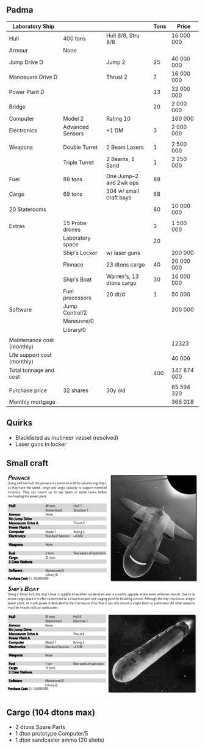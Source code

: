 Padma
----------------

| Laboratory Ship |           |                    | Tons | Price        |
|-----------------|-----------|--------------------|------|--------------|
|Hull             |400 tons   | Hull 8/8, Stru 8/8 |      | 16 000 000   |
|Armour           |None       |                    |      |              |
|Jump Drive D     |           |Jump 2              |25    | 40 000 000   |
|Manoeuvre Drive D|           |Thrust 2            |7     | 16 000 000   |
|Power Plant D    |           |                    |13    | 32 000 000   |
|Bridge           |           |                    |20    |  2 000 000   |
|Computer         |Model 2    |Rating 10           |      |    160 000   |
|Electronics      |Advanced Sensors|  +1 DM        |3     |  2 000 000   |
|                 |           |                    |      |              |
|Weapons          |Double Turret| 2 Beam Lasers    |1     |  2 500 000   |
|                 |Triple Turret| 2 Beams, 1 Sand  |1     |  3 250 000   |
|                 |           |                    |      |              |
|Fuel             |88 tons    | One Jump–2 and 2wk ops|88 |              |
|Cargo            |69 tons    | 104 w/ small craft bays|68  |            |
|20 Staterooms    |           |                    |80    | 10 000 000   |
|                 |           |                    |      |              |
|Extras           |15 Probe drones |               |3     |  1 500 000   |
|                 |Laboratory space |              |20    |              |
|                 |Ship's Locker  | w/ laser guns  |      |    200 000   |
|                 |Pinnace    | 23 dtons cargo     |40    | 20 000 000   |
|            |Ship's Boat|Warren's, 13 dtons cargo |30    | 16 000 000   |
|                 |Fuel processors | 20 dt/d       |1     |     50 000   |
|Software         |Jump Control/2 |                |      |    200 000   |
|                 |Maneuvre/0 |                    |      |              |
|                 |Library/0  |                    |      |              |
|                 |           |                    |      |              |
|Maintenance cost (monthly) | |                    |      |     12323    |
|Life support cost (monthly) | |                   |      |     40 000   |
|Total tonnage and cost  |    |                    |  400 |147 874 000   |
|                |            |                    |      |              |
|Purchase price  |32 shares   | 30y old            |      | 85 594 320   |
|Monthly mortgage|            |                    |      |    366 018   |

Quirks
------
- Blacklisted as mutineer vessel (resolved)
- Laser guns in locker

Small craft
-----------
![](pinnace.png)
![](shipsboat.png)

Cargo (104 dtons max)
---------------------
- 2 dtons Spare Parts
- 1 dton prototype Computer/5
- 1 dton sandcaster ammo (20 shots)
